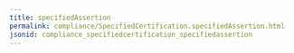 ```yaml
---
title: specifiedAssertion
permalink: compliance/SpecifiedCertification.specifiedAssertion.html
jsonid: compliance_specifiedcertification_specifiedassertion
---
```

